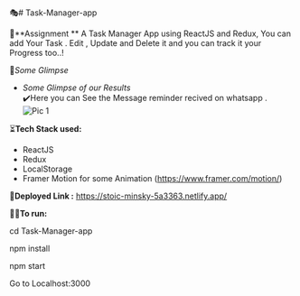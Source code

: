 🎭# Task-Manager-app

🎃**Assignment **
A Task Manager App using ReactJS and Redux, You can add Your Task . Edit , Update and Delete it and you can track it your Progress too..!


🚀*Some Glimpse*

- *Some Glimpse of our Results*<br>
✔️Here you can See the Message reminder recived on whatsapp .
![Pic 1](Preview/fullvid.gif)

⏳**Tech Stack used:**

* ReactJS
* Redux
* LocalStorage
* Framer Motion for some Animation (https://www.framer.com/motion/)

💎**Deployed Link :** https://stoic-minsky-5a3363.netlify.app/


🏃‍♀️**To run:**

cd Task-Manager-app

npm install

npm start

Go to Localhost:3000
